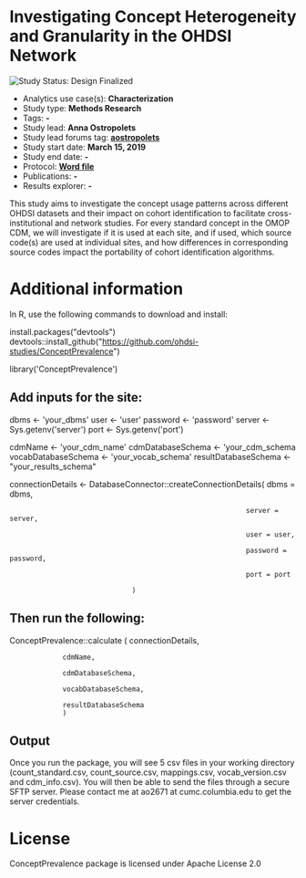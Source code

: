 Investigating Concept Heterogeneity and Granularity in the OHDSI Network
=============

<img src="https://img.shields.io/badge/Study%20Status-Design%20Finalized-brightgreen.svg" alt="Study Status: Design Finalized">

- Analytics use case(s): **Characterization**
- Study type: **Methods Research**
- Tags: **-**
- Study lead: **Anna Ostropolets**
- Study lead forums tag: **[aostropolets](https://forums.ohdsi.org/u/aostropolets)**
- Study start date: **March 15, 2019**
- Study end date: **-**
- Protocol: **[Word file](https://github.com/ohdsi-studies/ConceptPrevalence/extras/ConceptPrevalenceStudyProtocol_v1.0.docx)**
- Publications: **-**
- Results explorer: **-**

This study aims to investigate the concept usage patterns across different OHDSI datasets and their impact on cohort identification to facilitate cross-institutional and network studies. For every standard concept in the OMOP CDM, we will investigate if it is used at each site, and if used, which source code(s) are used at individual sites, and how differences in corresponding source codes impact the portability of cohort identification algorithms.  

Additional information
=============

In R, use the following commands to download and install:

install.packages("devtools")
devtools::install_github("https://github.com/ohdsi-studies/ConceptPrevalence")

library('ConceptPrevalence')

## Add inputs for the site:

dbms <- 'your_dbms'
user <- 'user'
password <- 'password'
server <- Sys.getenv('server')
port <- Sys.getenv('port')


cdmName <- 'your_cdm_name'
cdmDatabaseSchema <- 'your_cdm_schema
vocabDatabaseSchema <- 'your_vocab_schema'
resultDatabaseSchema <-"your_results_schema"


connectionDetails <- DatabaseConnector::createConnectionDetails(
							      dbms = dbms,
							      
                                                              server = server,
							      
                                                              user = user,
							      
                                                              password = password,
							      
                                                              port = port
							      
							      )
                                                              
## Then run the following:
ConceptPrevalence::calculate (
 				 connectionDetails,	
				 
  				 cdmName,
				 
				 cdmDatabaseSchema,
				 
 				 vocabDatabaseSchema,
				 
				 resultDatabaseSchema
				 )
			 
## Output

Once you run the package, you will see 5 csv files in your working directory (count_standard.csv, count_source.csv, mappings.csv, vocab_version.csv and cdm_info.csv).
You will then be able to send the files through a secure SFTP server.
Please contact me at ao2671 at cumc.columbia.edu to get the server credentials.

License
=======

ConceptPrevalence package is licensed under Apache License 2.0
